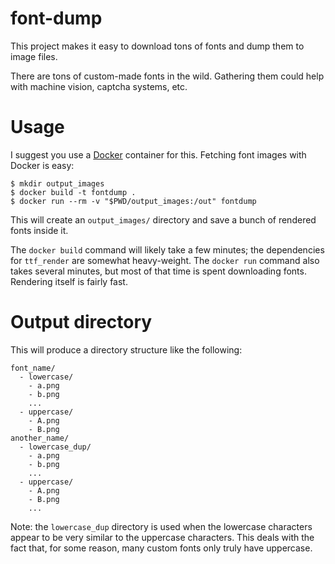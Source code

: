 # font-dump

This project makes it easy to download tons of fonts and dump them to image files.

There are tons of custom-made fonts in the wild. Gathering them could help with machine vision, captcha systems, etc.

# Usage

I suggest you use a [Docker](https://www.docker.com) container for this. Fetching font images with Docker is easy:

```
$ mkdir output_images
$ docker build -t fontdump .
$ docker run --rm -v "$PWD/output_images:/out" fontdump
```

This will create an `output_images/` directory and save a bunch of rendered fonts inside it.

The `docker build` command will likely take a few minutes; the dependencies for `ttf_render` are somewhat heavy-weight. The `docker run` command also takes several minutes, but most of that time is spent downloading fonts. Rendering itself is fairly fast.

# Output directory

This will produce a directory structure like the following:

```
font_name/
  - lowercase/
    - a.png
    - b.png
    ...
  - uppercase/
    - A.png
    - B.png
another_name/
  - lowercase_dup/
    - a.png
    - b.png
    ...
  - uppercase/
    - A.png
    - B.png
    ...
```

Note: the `lowercase_dup` directory is used when the lowercase characters appear to be very similar to the uppercase characters. This deals with the fact that, for some reason, many custom fonts only truly have uppercase.
